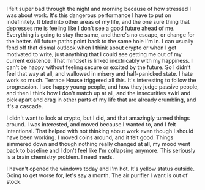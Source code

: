 I felt super bad through the night and morning because of how stressed I was about work. It's this dangerous performance I have to put on indefinitely. It bled into other areas of my life, and the one sure thing that depresses me is feeling like I don't see a good future ahead of me. Everything is going to stay the same, and there's no escape, or change for the better. All future paths point back to the same hole I'm in. I can usually fend off that dismal outlook when I think about crypto or when I get motivated to write, just anything that I could see getting me out of my current existence. That mindset is linked inextricably with my happiness. I can't be happy without feeling secure or excited by the future. So I didn't feel that way at all, and wallowed in misery and half-panicked state. I hate work so much. Terrace House triggered all this. It's interesting to follow the progression. I see happy young people, and how they judge passive people, and then I think how I don't match up at all, and the insecurities swirl and pick apart and drag in other parts of my life that are already crumbling, and it's a cascade.

I didn't want to look at crypto, but I did, and that amazingly turned things around. I was interested, and moved because I wanted to, and I felt intentional. That helped with not thinking about work even though I should have been working. I moved coins around, and it felt good. Things simmered down and though nothing really changed at all, my mood went back to baseline and I don't feel like I'm collapsing anymore. This seriously is a brain chemistry problem. I need meds.

I haven't opened the windows today and I'm hot. It's yellow status outside. Going to get worse for, let's say a month. The air purifier I want is out of stock.
